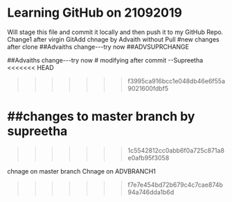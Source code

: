 # Learning GitHub on 21092019
Will stage this file and commit  it locally and then push it to my GitHub Repo.
Change1 after virgin GitAdd
chnage by Advaith without Pull
#new changes after clone
##Advaiths change---try now
##ADVSUPRCHANGE

##Advaiths change---try now # modifying after commit --Supreetha
<<<<<<< HEAD
>>>>>>> f3995ca916bcc1e048db46e6f55a9021600fdbf5

##changes to master branch by supreetha
=======
>>>>>>> 1c5542812cc0abb6f0a725c871a8e0afb95f3058

chnage on master branch
Chnage on ADVBRANCH1
>>>>>>> f7e7e454bd72b679c4c7cae874b94a746dda1b6d
